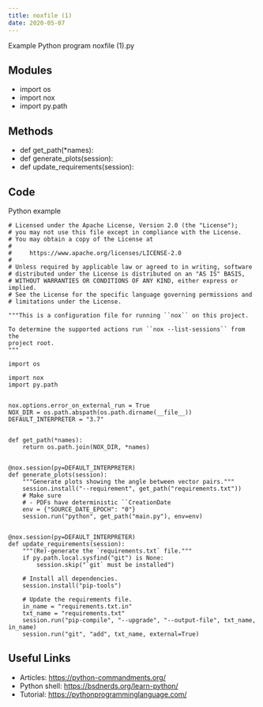 ```yaml
---
title: noxfile (1)
date: 2020-05-07
---
```

Example Python program noxfile (1).py

## Modules

* import os
* import nox
* import py.path

## Methods

* def get_path(*names):
* def generate_plots(session):
* def update_requirements(session):

## Code

Python example

    # Licensed under the Apache License, Version 2.0 (the "License");
    # you may not use this file except in compliance with the License.
    # You may obtain a copy of the License at
    #
    #     https://www.apache.org/licenses/LICENSE-2.0
    #
    # Unless required by applicable law or agreed to in writing, software
    # distributed under the License is distributed on an "AS IS" BASIS,
    # WITHOUT WARRANTIES OR CONDITIONS OF ANY KIND, either express or implied.
    # See the License for the specific language governing permissions and
    # limitations under the License.
    
    """This is a configuration file for running ``nox`` on this project.
    
    To determine the supported actions run ``nox --list-sessions`` from the
    project root.
    """
    
    import os
    
    import nox
    import py.path
    
    
    nox.options.error_on_external_run = True
    NOX_DIR = os.path.abspath(os.path.dirname(__file__))
    DEFAULT_INTERPRETER = "3.7"
    
    
    def get_path(*names):
        return os.path.join(NOX_DIR, *names)
    
    
    @nox.session(py=DEFAULT_INTERPRETER)
    def generate_plots(session):
        """Generate plots showing the angle between vector pairs."""
        session.install("--requirement", get_path("requirements.txt"))
        # Make sure
        # - PDFs have deterministic ``CreationDate
        env = {"SOURCE_DATE_EPOCH": "0"}
        session.run("python", get_path("main.py"), env=env)
    
    
    @nox.session(py=DEFAULT_INTERPRETER)
    def update_requirements(session):
        """(Re)-generate the `requirements.txt` file."""
        if py.path.local.sysfind("git") is None:
            session.skip("`git` must be installed")
    
        # Install all dependencies.
        session.install("pip-tools")
    
        # Update the requirements file.
        in_name = "requirements.txt.in"
        txt_name = "requirements.txt"
        session.run("pip-compile", "--upgrade", "--output-file", txt_name, in_name)
        session.run("git", "add", txt_name, external=True)
    

## Useful Links

- Articles: https://python-commandments.org/
- Python shell: https://bsdnerds.org/learn-python/
- Tutorial: https://pythonprogramminglanguage.com/

